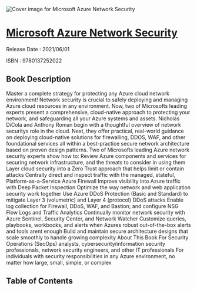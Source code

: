 ![Cover image for Microsoft Azure Network Security](https://imgdetail.ebookreading.net/cover/cover/202109/EB9780137252022.jpg)

[Microsoft Azure Network Security](https://ebookreading.net/view/book/Microsoft+Azure+Network+Security-EB9780137252022_1.html "Microsoft Azure Network Security")
====================================================================================================================

Release Date : 2021/06/01

ISBN : 9780137252022

Book Description
-----------------

Master a complete strategy for protecting any Azure cloud network environment!
Network security is crucial to safely deploying and managing Azure cloud resources in any environment. Now, two of Microsofts leading experts present a comprehensive, cloud-native approach to protecting your network, and safeguarding all your Azure systems and assets. Nicholas DiCola and Anthony Roman begin with a thoughtful overview of network securitys role in the cloud. Next, they offer practical, real-world guidance on deploying cloud-native solutions for firewalling, DDOS, WAF, and other foundational services all within a best-practice secure network architecture based on proven design patterns.
Two of Microsofts leading Azure network security experts show how to:
Review Azure components and services for securing network infrastructure, and the threats to consider in using them
Layer cloud security into a Zero Trust approach that helps limit or contain attacks
Centrally direct and inspect traffic with the managed, stateful, Platform-as-a-Service Azure Firewall
Improve visibility into Azure traffic with Deep Packet Inspection
Optimize the way network and web application security work together
Use Azure DDoS Protection (Basic and Standard) to mitigate Layer 3 (volumetric) and Layer 4 (protocol) DDoS attacks
Enable log collection for Firewall, DDoS, WAF, and Bastion; and configure NSG Flow Logs and Traffic Analytics
Continually monitor network security with Azure Sentinel, Security Center, and Network Watcher
Customize queries, playbooks, workbooks, and alerts when Azures robust out-of-the-box alerts and tools arent enough
Build and maintain secure architecture designs that scale smoothly to handle growing complexity
About This Book
For Security Operations (SecOps) analysts, cybersecurity/information security professionals, network security engineers, and other IT professionals
For individuals with security responsibilities in any Azure environment, no matter how large, small, simple, or complex


Table of Contents
-----------------

